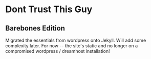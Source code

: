 # Dont Trust This Guy

## Barebones Edition

Migrated the essentials from wordpress onto Jekyll. Will add some complexity later. For now -- the site's static and no longer on a compromised wordpress / dreamhost installation!